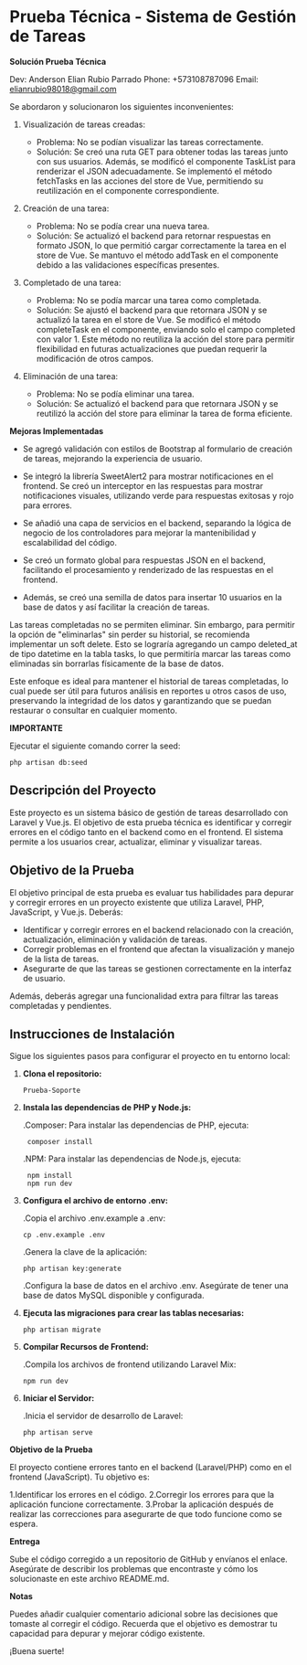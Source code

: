 # Prueba Técnica - Sistema de Gestión de Tareas

**Solución Prueba Técnica**

Dev: Anderson Elian Rubio Parrado
Phone: +573108787096
Email: elianrubio98018@gmail.com

Se abordaron y solucionaron los siguientes inconvenientes:

1. Visualización de tareas creadas:
    - Problema: No se podían visualizar las tareas correctamente.
    - Solución: Se creó una ruta GET para obtener todas las tareas junto con sus usuarios. Además, se modificó el componente TaskList para renderizar el JSON adecuadamente. Se implementó el método fetchTasks en las acciones del store de Vue, permitiendo su reutilización en el componente correspondiente.

2. Creación de una tarea:
    - Problema: No se podía crear una nueva tarea.
    - Solución: Se actualizó el backend para retornar respuestas en formato JSON, lo que permitió cargar correctamente la tarea en el store de Vue. Se mantuvo el método addTask en el componente debido a las validaciones específicas presentes.

3. Completado de una tarea:
    - Problema: No se podía marcar una tarea como completada.
    - Solución: Se ajustó el backend para que retornara JSON y se actualizó la tarea en el store de Vue. Se modificó el método completeTask en el componente, enviando solo el campo completed con valor 1. Este método no reutiliza la acción del store para permitir flexibilidad en futuras actualizaciones que puedan requerir la modificación de otros campos.

3. Eliminación de una tarea:
    - Problema: No se podía eliminar una tarea.
    - Solución: Se actualizó el backend para que retornara JSON y se reutilizó la acción del store para eliminar la tarea de forma eficiente.

**Mejoras Implementadas**

- Se agregó validación con estilos de Bootstrap al formulario de creación de tareas, mejorando la experiencia de usuario.
- Se integró la librería SweetAlert2 para mostrar notificaciones en el frontend. Se creó un interceptor en las respuestas para mostrar notificaciones visuales, utilizando verde para respuestas exitosas y rojo para errores.
- Se añadió una capa de servicios en el backend, separando la lógica de negocio de los controladores para mejorar la mantenibilidad y escalabilidad del código.
- Se creó un formato global para respuestas JSON en el backend, facilitando el procesamiento y renderizado de las respuestas en el frontend.

- Además, se creó una semilla de datos para insertar 10 usuarios en la base de datos y así facilitar la creación de tareas.

Las tareas completadas no se permiten eliminar. Sin embargo, para permitir la opción de "eliminarlas" sin perder su historial, se recomienda implementar un soft delete. Esto se lograría agregando un campo deleted_at de tipo datetime en la tabla tasks, lo que permitiría marcar las tareas como eliminadas sin borrarlas físicamente de la base de datos.

Este enfoque es ideal para mantener el historial de tareas completadas, lo cual puede ser útil para futuros análisis en reportes u otros casos de uso, preservando la integridad de los datos y garantizando que se puedan restaurar o consultar en cualquier momento.

**IMPORTANTE**

Ejecutar el siguiente comando correr la seed:

` php artisan db:seed `


## Descripción del Proyecto

Este proyecto es un sistema básico de gestión de tareas desarrollado con Laravel y Vue.js. El objetivo de esta prueba técnica es identificar y corregir errores en el código tanto en el backend como en el frontend. El sistema permite a los usuarios crear, actualizar, eliminar y visualizar tareas.

## Objetivo de la Prueba

El objetivo principal de esta prueba es evaluar tus habilidades para depurar y corregir errores en un proyecto existente que utiliza Laravel, PHP, JavaScript, y Vue.js. Deberás:

- Identificar y corregir errores en el backend relacionado con la creación, actualización, eliminación y validación de tareas.
- Corregir problemas en el frontend que afectan la visualización y manejo de la lista de tareas.
- Asegurarte de que las tareas se gestionen correctamente en la interfaz de usuario.

Además, deberás agregar una funcionalidad extra para filtrar las tareas completadas y pendientes.

## Instrucciones de Instalación

Sigue los siguientes pasos para configurar el proyecto en tu entorno local:


1. **Clona el repositorio:**

       Prueba-Soporte
   
2. **Instala las dependencias de PHP y Node.js:**

   .Composer: Para instalar las dependencias de PHP, ejecuta:
   
        composer install

   .NPM: Para instalar las dependencias de Node.js, ejecuta:

        npm install
        npm run dev

3. **Configura el archivo de entorno .env:**

   .Copia el archivo .env.example a .env:

       cp .env.example .env
   
   .Genera la clave de la aplicación:

       php artisan key:generate
   
   .Configura la base de datos en el archivo .env. Asegúrate de tener una base de datos MySQL disponible y configurada.
   
4. **Ejecuta las migraciones para crear las tablas necesarias:**

       php artisan migrate

5. **Compilar Recursos de Frontend:**

   .Compila los archivos de frontend utilizando Laravel Mix:

       npm run dev

6. **Iniciar el Servidor:**

   .Inicia el servidor de desarrollo de Laravel:

       php artisan serve

       
**Objetivo de la Prueba**

El proyecto contiene errores tanto en el backend (Laravel/PHP) como en el frontend (JavaScript). Tu objetivo es:

 1.Identificar los errores en el código.
 2.Corregir los errores para que la aplicación funcione correctamente.
 3.Probar la aplicación después de realizar las correcciones para asegurarte de que todo funcione como se espera.
 
**Entrega**

Sube el código corregido a un repositorio de GitHub y envíanos el enlace. Asegúrate de describir los problemas que encontraste y cómo los solucionaste en este archivo README.md.

**Notas**

Puedes añadir cualquier comentario adicional sobre las decisiones que tomaste al corregir el código.
Recuerda que el objetivo es demostrar tu capacidad para depurar y mejorar código existente.

¡Buena suerte!

